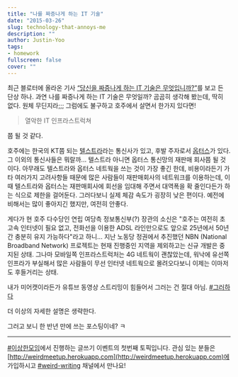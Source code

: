 ```yaml
---
title: "나를 짜증나게 하는 IT 기술"
date: "2015-03-26"
slug: technology-that-annoys-me
description: ""
author: Justin-Yoo
tags:
- homework
fullscreen: false
cover: ""
---
```


최근 블로터에 올라온 기사 [“당신을 짜증나게 하는 IT 기술은 무엇입니까?”](http://www.bloter.net/archives/223722)를 보고 든 단상 하나. 과연 나를 짜증나게 하는 IT 기술은 무엇일까? 곰곰히 생각해 봤는데, 딱히 없다. 원체 무딘지라;;; 그럼에도 불구하고 호주에서 살면서 한가지 있다면!

> 열악한 IT 인프라스트럭쳐

쯤 될 것 같다.

호주에는 한국의 KT쯤 되는 [텔스트라](http://telstra.com)라는 통신사가 있고, 후발 주자로서 [옵터스](http://optus.com.au)가 있다. 그 이외의 통신사들은 뭐랄까... 텔스트라 아니면 옵터스 통신망의 재판매 회사쯤 될 것이다. 아무래도 텔스트라와 옵터스 네트웍을 쓰는 것이 가장 좋긴 한데, 비용이라든기 가타 여러가지 고려사항들 때문에 많은 사람들이 재판매회사의 네트워크를 이용하는데, 이 때 텔스트라와 옵터스는 재판매회사에 회선을 임대해 주면서 대역폭을 확 줄인다든가 하는 식으로 제한을 걸어둔다. 그러다보니 실제 체감 속도가 굉장히 낮은 편이다. 예전에 비해서는 많이 좋아지긴 했지만, 여전히 안좋다.

게다가 현 호주 다수당인 연립 여당측 정보통신부(?) 장관의 소신은 "호주는 여전히 초고속 인터넷이 필요 없고, 전화선을 이용한 ADSL 라인만으로도 앞으로 25년에서 50년간 충분히 유지 가능하다"라고 하니... 지난 노동당 정권에서 추진했던 NBN (National Broadband Network) 프로젝트는 현재 진행중인 지역을 제외하고는 신규 개발은 중지된 상태. 그나마 모바일쪽 인프라스트럭처는 4G 네트웍이 괜찮았는데, 워낙에 유선쪽 인프라가 부실해서 많은 사람들이 무선 인터넷 네트웍으로 몰려오다보니 이제는 이마저도 후들거리는 상태.

내가 미어캣이라든가 유튜브 동영상 스트리밍이 힘들어서 그러는 건 절대 아님. [#그러하다](https://twitter.com/hashtag/그러하다)

더 이상의 자세한 설명은 생략한다.

그러고 보니 한 반년 만에 쓰는 포스팅이네? ㅋ

* * *

[#이상한모임](https://twitter.com/hashtag/이상한모임)에서 진행하는 글쓰기 이벤트의 첫번째 토픽입니다. 관심 있는 분들은 [http://weirdmeetup.herokuapp.com](http://weirdmeetup.herokuapp.com)에 가입하시고 [#weird-writing](https://weirdmeetup.slack.com/messages/weird-writing/) 채널에서 만나요!
